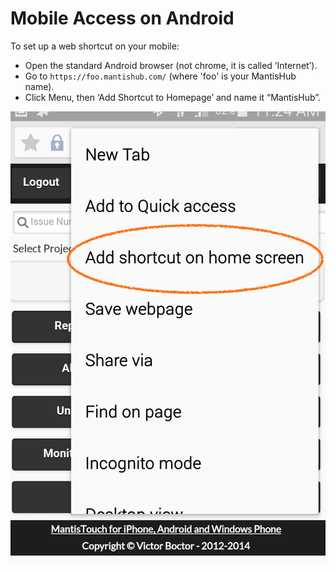 # Mobile Access on Android

To set up a web shortcut on your mobile:

- Open the standard Android browser (not chrome, it is called ‘Internet’).
- Go to `https://foo.mantishub.com/` (where 'foo' is your MantisHub name).
- Click Menu, then ‘Add Shortcut to Homepage’ and name it “MantisHub”.

![](./images/android_1.png) 